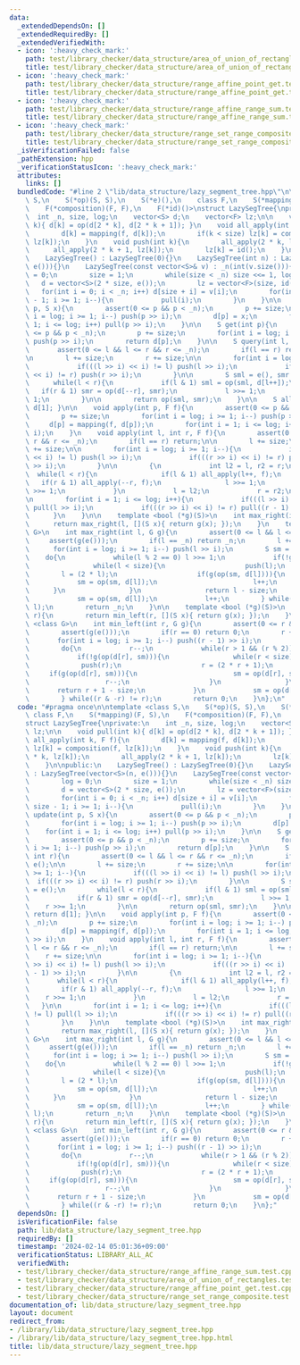 ```yaml
---
data:
  _extendedDependsOn: []
  _extendedRequiredBy: []
  _extendedVerifiedWith:
  - icon: ':heavy_check_mark:'
    path: test/library_checker/data_structure/area_of_union_of_rectangles.test.cpp
    title: test/library_checker/data_structure/area_of_union_of_rectangles.test.cpp
  - icon: ':heavy_check_mark:'
    path: test/library_checker/data_structure/range_affine_point_get.test.cpp
    title: test/library_checker/data_structure/range_affine_point_get.test.cpp
  - icon: ':heavy_check_mark:'
    path: test/library_checker/data_structure/range_affine_range_sum.test.cpp
    title: test/library_checker/data_structure/range_affine_range_sum.test.cpp
  - icon: ':heavy_check_mark:'
    path: test/library_checker/data_structure/range_set_range_composite.test.cpp
    title: test/library_checker/data_structure/range_set_range_composite.test.cpp
  _isVerificationFailed: false
  _pathExtension: hpp
  _verificationStatusIcon: ':heavy_check_mark:'
  attributes:
    links: []
  bundledCode: "#line 2 \"lib/data_structure/lazy_segment_tree.hpp\"\n\ntemplate <class\
    \ S,\n    S(*op)(S, S),\n    S(*e)(),\n    class F,\n    S(*mapping)(F, S),\n\
    \    F(*composition)(F, F),\n    F(*id)()>\nstruct LazySegTree{\nprivate:\n  \
    \  int _n, size, log;\n    vector<S> d;\n    vector<F> lz;\n\n    void pull(int\
    \ k){ d[k] = op(d[2 * k], d[2 * k + 1]); }\n    void all_apply(int k, F f){\n\
    \        d[k] = mapping(f, d[k]);\n        if(k < size) lz[k] = composition(f,\
    \ lz[k]);\n    }\n    void push(int k){\n        all_apply(2 * k, lz[k]);\n  \
    \      all_apply(2 * k + 1, lz[k]);\n        lz[k] = id();\n    }\n\npublic:\n\
    \    LazySegTree() : LazySegTree(0){}\n    LazySegTree(int n) : LazySegTree(vector<S>(n,\
    \ e())){}\n    LazySegTree(const vector<S>& v) : _n(int(v.size())){\n        log\
    \ = 0;\n        size = 1;\n        while(size < _n) size <<= 1, log++;\n     \
    \   d = vector<S>(2 * size, e());\n        lz = vector<F>(size, id());\n     \
    \   for(int i = 0; i < _n; i++) d[size + i] = v[i];\n        for(int i = size\
    \ - 1; i >= 1; i--){\n            pull(i);\n        }\n    }\n\n    void update(int\
    \ p, S x){\n        assert(0 <= p && p < _n);\n        p += size;\n        for(int\
    \ i = log; i >= 1; i--) push(p >> i);\n        d[p] = x;\n        for(int i =\
    \ 1; i <= log; i++) pull(p >> i);\n    }\n\n    S get(int p){\n        assert(0\
    \ <= p && p < _n);\n        p += size;\n        for(int i = log; i >= 1; i--)\
    \ push(p >> i);\n        return d[p];\n    }\n\n    S query(int l, int r){\n \
    \       assert(0 <= l && l <= r && r <= _n);\n        if(l == r) return e();\n\
    \n        l += size;\n        r += size;\n\n        for(int i = log; i >= 1; i--){\n\
    \            if(((l >> i) << i) != l) push(l >> i);\n            if(((r >> i)\
    \ << i) != r) push(r >> i);\n        }\n\n        S sml = e(), smr = e();\n  \
    \      while(l < r){\n            if(l & 1) sml = op(sml, d[l++]);\n         \
    \   if(r & 1) smr = op(d[--r], smr);\n            l >>= 1;\n            r >>=\
    \ 1;\n        }\n\n        return op(sml, smr);\n    }\n\n    S all_query(){ return\
    \ d[1]; }\n\n    void apply(int p, F f){\n        assert(0 <= p && p < _n);\n\
    \        p += size;\n        for(int i = log; i >= 1; i--) push(p >> i);\n   \
    \     d[p] = mapping(f, d[p]);\n        for(int i = 1; i <= log; i++) pull(p >>\
    \ i);\n    }\n    void apply(int l, int r, F f){\n        assert(0 <= l && l <=\
    \ r && r <= _n);\n        if(l == r) return;\n\n        l += size;\n        r\
    \ += size;\n\n        for(int i = log; i >= 1; i--){\n            if(((l >> i)\
    \ << i) != l) push(l >> i);\n            if(((r >> i) << i) != r) push((r - 1)\
    \ >> i);\n        }\n\n        {\n            int l2 = l, r2 = r;\n          \
    \  while(l < r){\n                if(l & 1) all_apply(l++, f);\n             \
    \   if(r & 1) all_apply(--r, f);\n                l >>= 1;\n                r\
    \ >>= 1;\n            }\n            l = l2;\n            r = r2;\n        }\n\
    \n        for(int i = 1; i <= log; i++){\n            if(((l >> i) << i) != l)\
    \ pull(l >> i);\n            if(((r >> i) << i) != r) pull((r - 1) >> i);\n  \
    \      }\n    }\n\n    template <bool (*g)(S)>\n    int max_right(int l){\n  \
    \      return max_right(l, [](S x){ return g(x); });\n    }\n    template <class\
    \ G>\n    int max_right(int l, G g){\n        assert(0 <= l && l <= _n);\n   \
    \     assert(g(e()));\n        if(l == _n) return _n;\n        l += size;\n  \
    \      for(int i = log; i >= 1; i--) push(l >> i);\n        S sm = e();\n    \
    \    do{\n            while(l % 2 == 0) l >>= 1;\n            if(!g(op(sm, d[l]))){\n\
    \                while(l < size){\n                    push(l);\n            \
    \        l = (2 * l);\n                    if(g(op(sm, d[l]))){\n            \
    \            sm = op(sm, d[l]);\n                        l++;\n              \
    \      }\n                }\n                return l - size;\n            }\n\
    \            sm = op(sm, d[l]);\n            l++;\n        } while((l & -l) !=\
    \ l);\n        return _n;\n    }\n\n    template <bool (*g)(S)>\n    int min_left(int\
    \ r){\n        return min_left(r, [](S x){ return g(x); });\n    }\n    template\
    \ <class G>\n    int min_left(int r, G g){\n        assert(0 <= r && r <= _n);\n\
    \        assert(g(e()));\n        if(r == 0) return 0;\n        r += size;\n \
    \       for(int i = log; i >= 1; i--) push((r - 1) >> i);\n        S sm = e();\n\
    \        do{\n            r--;\n            while(r > 1 && (r % 2)) r >>= 1;\n\
    \            if(!g(op(d[r], sm))){\n                while(r < size){\n       \
    \             push(r);\n                    r = (2 * r + 1);\n               \
    \     if(g(op(d[r], sm))){\n                        sm = op(d[r], sm);\n     \
    \                   r--;\n                    }\n                }\n         \
    \       return r + 1 - size;\n            }\n            sm = op(d[r], sm);\n\
    \        } while((r & -r) != r);\n        return 0;\n    }\n};\n"
  code: "#pragma once\n\ntemplate <class S,\n    S(*op)(S, S),\n    S(*e)(),\n   \
    \ class F,\n    S(*mapping)(F, S),\n    F(*composition)(F, F),\n    F(*id)()>\n\
    struct LazySegTree{\nprivate:\n    int _n, size, log;\n    vector<S> d;\n    vector<F>\
    \ lz;\n\n    void pull(int k){ d[k] = op(d[2 * k], d[2 * k + 1]); }\n    void\
    \ all_apply(int k, F f){\n        d[k] = mapping(f, d[k]);\n        if(k < size)\
    \ lz[k] = composition(f, lz[k]);\n    }\n    void push(int k){\n        all_apply(2\
    \ * k, lz[k]);\n        all_apply(2 * k + 1, lz[k]);\n        lz[k] = id();\n\
    \    }\n\npublic:\n    LazySegTree() : LazySegTree(0){}\n    LazySegTree(int n)\
    \ : LazySegTree(vector<S>(n, e())){}\n    LazySegTree(const vector<S>& v) : _n(int(v.size())){\n\
    \        log = 0;\n        size = 1;\n        while(size < _n) size <<= 1, log++;\n\
    \        d = vector<S>(2 * size, e());\n        lz = vector<F>(size, id());\n\
    \        for(int i = 0; i < _n; i++) d[size + i] = v[i];\n        for(int i =\
    \ size - 1; i >= 1; i--){\n            pull(i);\n        }\n    }\n\n    void\
    \ update(int p, S x){\n        assert(0 <= p && p < _n);\n        p += size;\n\
    \        for(int i = log; i >= 1; i--) push(p >> i);\n        d[p] = x;\n    \
    \    for(int i = 1; i <= log; i++) pull(p >> i);\n    }\n\n    S get(int p){\n\
    \        assert(0 <= p && p < _n);\n        p += size;\n        for(int i = log;\
    \ i >= 1; i--) push(p >> i);\n        return d[p];\n    }\n\n    S query(int l,\
    \ int r){\n        assert(0 <= l && l <= r && r <= _n);\n        if(l == r) return\
    \ e();\n\n        l += size;\n        r += size;\n\n        for(int i = log; i\
    \ >= 1; i--){\n            if(((l >> i) << i) != l) push(l >> i);\n          \
    \  if(((r >> i) << i) != r) push(r >> i);\n        }\n\n        S sml = e(), smr\
    \ = e();\n        while(l < r){\n            if(l & 1) sml = op(sml, d[l++]);\n\
    \            if(r & 1) smr = op(d[--r], smr);\n            l >>= 1;\n        \
    \    r >>= 1;\n        }\n\n        return op(sml, smr);\n    }\n\n    S all_query(){\
    \ return d[1]; }\n\n    void apply(int p, F f){\n        assert(0 <= p && p <\
    \ _n);\n        p += size;\n        for(int i = log; i >= 1; i--) push(p >> i);\n\
    \        d[p] = mapping(f, d[p]);\n        for(int i = 1; i <= log; i++) pull(p\
    \ >> i);\n    }\n    void apply(int l, int r, F f){\n        assert(0 <= l &&\
    \ l <= r && r <= _n);\n        if(l == r) return;\n\n        l += size;\n    \
    \    r += size;\n\n        for(int i = log; i >= 1; i--){\n            if(((l\
    \ >> i) << i) != l) push(l >> i);\n            if(((r >> i) << i) != r) push((r\
    \ - 1) >> i);\n        }\n\n        {\n            int l2 = l, r2 = r;\n     \
    \       while(l < r){\n                if(l & 1) all_apply(l++, f);\n        \
    \        if(r & 1) all_apply(--r, f);\n                l >>= 1;\n            \
    \    r >>= 1;\n            }\n            l = l2;\n            r = r2;\n     \
    \   }\n\n        for(int i = 1; i <= log; i++){\n            if(((l >> i) << i)\
    \ != l) pull(l >> i);\n            if(((r >> i) << i) != r) pull((r - 1) >> i);\n\
    \        }\n    }\n\n    template <bool (*g)(S)>\n    int max_right(int l){\n\
    \        return max_right(l, [](S x){ return g(x); });\n    }\n    template <class\
    \ G>\n    int max_right(int l, G g){\n        assert(0 <= l && l <= _n);\n   \
    \     assert(g(e()));\n        if(l == _n) return _n;\n        l += size;\n  \
    \      for(int i = log; i >= 1; i--) push(l >> i);\n        S sm = e();\n    \
    \    do{\n            while(l % 2 == 0) l >>= 1;\n            if(!g(op(sm, d[l]))){\n\
    \                while(l < size){\n                    push(l);\n            \
    \        l = (2 * l);\n                    if(g(op(sm, d[l]))){\n            \
    \            sm = op(sm, d[l]);\n                        l++;\n              \
    \      }\n                }\n                return l - size;\n            }\n\
    \            sm = op(sm, d[l]);\n            l++;\n        } while((l & -l) !=\
    \ l);\n        return _n;\n    }\n\n    template <bool (*g)(S)>\n    int min_left(int\
    \ r){\n        return min_left(r, [](S x){ return g(x); });\n    }\n    template\
    \ <class G>\n    int min_left(int r, G g){\n        assert(0 <= r && r <= _n);\n\
    \        assert(g(e()));\n        if(r == 0) return 0;\n        r += size;\n \
    \       for(int i = log; i >= 1; i--) push((r - 1) >> i);\n        S sm = e();\n\
    \        do{\n            r--;\n            while(r > 1 && (r % 2)) r >>= 1;\n\
    \            if(!g(op(d[r], sm))){\n                while(r < size){\n       \
    \             push(r);\n                    r = (2 * r + 1);\n               \
    \     if(g(op(d[r], sm))){\n                        sm = op(d[r], sm);\n     \
    \                   r--;\n                    }\n                }\n         \
    \       return r + 1 - size;\n            }\n            sm = op(d[r], sm);\n\
    \        } while((r & -r) != r);\n        return 0;\n    }\n};"
  dependsOn: []
  isVerificationFile: false
  path: lib/data_structure/lazy_segment_tree.hpp
  requiredBy: []
  timestamp: '2024-02-14 05:01:36+09:00'
  verificationStatus: LIBRARY_ALL_AC
  verifiedWith:
  - test/library_checker/data_structure/range_affine_range_sum.test.cpp
  - test/library_checker/data_structure/area_of_union_of_rectangles.test.cpp
  - test/library_checker/data_structure/range_affine_point_get.test.cpp
  - test/library_checker/data_structure/range_set_range_composite.test.cpp
documentation_of: lib/data_structure/lazy_segment_tree.hpp
layout: document
redirect_from:
- /library/lib/data_structure/lazy_segment_tree.hpp
- /library/lib/data_structure/lazy_segment_tree.hpp.html
title: lib/data_structure/lazy_segment_tree.hpp
---
```

